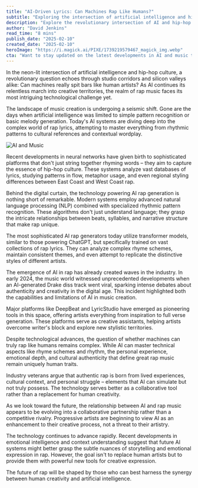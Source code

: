 ```yaml
---
title: "AI-Driven Lyrics: Can Machines Rap Like Humans?"
subtitle: "Exploring the intersection of artificial intelligence and hip-hop culture"
description: "Explore the revolutionary intersection of AI and hip-hop as machines attempt to master the art of rap. From viral AI-generated tracks to sophisticated lyric generation platforms, discover how artificial intelligence is reshaping the landscape of rap music while maintaining the irreplaceable human element that makes the genre unique."
author: "David Jenkins"
read_time: "8 mins"
publish_date: "2025-02-10"
created_date: "2025-02-10"
heroImage: "https://i.magick.ai/PIXE/1739219579467_magick_img.webp"
cta: "Want to stay updated on the latest developments in AI and music technology? Follow us on LinkedIn for exclusive insights into how artificial intelligence is transforming the creative industries."
---
```


In the neon-lit intersection of artificial intelligence and hip-hop culture, a revolutionary question echoes through studio corridors and silicon valleys alike: Can machines really spit bars like human artists? As AI continues its relentless march into creative territories, the realm of rap music faces its most intriguing technological challenge yet.

The landscape of music creation is undergoing a seismic shift. Gone are the days when artificial intelligence was limited to simple pattern recognition or basic melody generation. Today's AI systems are diving deep into the complex world of rap lyrics, attempting to master everything from rhythmic patterns to cultural references and contextual wordplay.

![AI and Music](https://i.magick.ai/PIXE/1739219579471_magick_img.webp)

Recent developments in neural networks have given birth to sophisticated platforms that don't just string together rhyming words – they aim to capture the essence of hip-hop culture. These systems analyze vast databases of lyrics, studying patterns in flow, metaphor usage, and even regional styling differences between East Coast and West Coast rap.

Behind the digital curtain, the technology powering AI rap generation is nothing short of remarkable. Modern systems employ advanced natural language processing (NLP) combined with specialized rhythmic pattern recognition. These algorithms don't just understand language; they grasp the intricate relationships between beats, syllables, and narrative structure that make rap unique.

The most sophisticated AI rap generators today utilize transformer models, similar to those powering ChatGPT, but specifically trained on vast collections of rap lyrics. They can analyze complex rhyme schemes, maintain consistent themes, and even attempt to replicate the distinctive styles of different artists.

The emergence of AI in rap has already created waves in the industry. In early 2024, the music world witnessed unprecedented developments when an AI-generated Drake diss track went viral, sparking intense debates about authenticity and creativity in the digital age. This incident highlighted both the capabilities and limitations of AI in music creation.

Major platforms like DeepBeat and LyricStudio have emerged as pioneering tools in this space, offering artists everything from inspiration to full verse generation. These platforms serve as creative assistants, helping artists overcome writer's block and explore new stylistic territories.

Despite technological advances, the question of whether machines can truly rap like humans remains complex. While AI can master technical aspects like rhyme schemes and rhythm, the personal experience, emotional depth, and cultural authenticity that define great rap music remain uniquely human traits.

Industry veterans argue that authentic rap is born from lived experiences, cultural context, and personal struggle – elements that AI can simulate but not truly possess. The technology serves better as a collaborative tool rather than a replacement for human creativity.

As we look toward the future, the relationship between AI and rap music appears to be evolving into a collaborative partnership rather than a competitive rivalry. Progressive artists are beginning to view AI as an enhancement to their creative process, not a threat to their artistry.

The technology continues to advance rapidly. Recent developments in emotional intelligence and context understanding suggest that future AI systems might better grasp the subtle nuances of storytelling and emotional expression in rap. However, the goal isn't to replace human artists but to provide them with powerful new tools for creative expression.

The future of rap will be shaped by those who can best harness the synergy between human creativity and artificial intelligence.